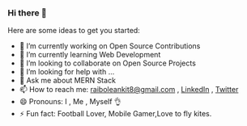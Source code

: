 ### Hi there 👋

Here are some ideas to get you started:

- 🔭 I’m currently working on  Open Source Contributions
- 🌱 I’m currently learning  Web Development
- 👯 I’m looking to collaborate on  Open Source Projects
- 🤔 I’m looking for help with ...
- 💬 Ask me about  MERN Stack
- 📫 How to reach me:  raiboleankit8@gmail.com , [LinkedIn](https://www.linkedin.com/in/ankit-raibole/) , [Twitter](https://twitter.com/RaiboleAnkit)
- 😄 Pronouns:  I , Me , Myself 👌
- ⚡ Fun fact:  Football Lover, Mobile Gamer,Love to fly kites.

